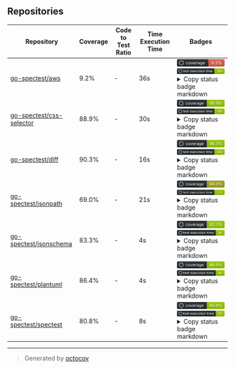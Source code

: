 ## Repositories

| Repository | Coverage | Code to Test Ratio | Time Execution Time | Badges |
| --- | --- | --- | --- | --- |
| [go-spectest/aws](https://github.com/go-spectest/aws) | 9.2% | - | 36s | ![go-spectest/aws](https://github.com/go-spectest/octocovs-central-repo/blob/main//badges/go-spectest/aws/coverage.svg?raw=true) ![go-spectest/aws](https://github.com/go-spectest/octocovs-central-repo/blob/main//badges/go-spectest/aws/time.svg?raw=true) <details><summary>Copy status badge markdown</summary>```![Coverage](https://github.com/go-spectest/octocovs-central-repo/blob/main//badges/go-spectest/aws/coverage.svg?raw=true)```<br>```![Test Execution Time](https://github.com/go-spectest/octocovs-central-repo/blob/main//badges/go-spectest/aws/time.svg?raw=true)```</details> |
| [go-spectest/css-selector](https://github.com/go-spectest/css-selector) | 88.9% | - | 30s | ![go-spectest/css-selector](https://github.com/go-spectest/octocovs-central-repo/blob/main//badges/go-spectest/css-selector/coverage.svg?raw=true) ![go-spectest/css-selector](https://github.com/go-spectest/octocovs-central-repo/blob/main//badges/go-spectest/css-selector/time.svg?raw=true) <details><summary>Copy status badge markdown</summary>```![Coverage](https://github.com/go-spectest/octocovs-central-repo/blob/main//badges/go-spectest/css-selector/coverage.svg?raw=true)```<br>```![Test Execution Time](https://github.com/go-spectest/octocovs-central-repo/blob/main//badges/go-spectest/css-selector/time.svg?raw=true)```</details> |
| [go-spectest/diff](https://github.com/go-spectest/diff) | 90.3% | - | 16s | ![go-spectest/diff](https://github.com/go-spectest/octocovs-central-repo/blob/main//badges/go-spectest/diff/coverage.svg?raw=true) ![go-spectest/diff](https://github.com/go-spectest/octocovs-central-repo/blob/main//badges/go-spectest/diff/time.svg?raw=true) <details><summary>Copy status badge markdown</summary>```![Coverage](https://github.com/go-spectest/octocovs-central-repo/blob/main//badges/go-spectest/diff/coverage.svg?raw=true)```<br>```![Test Execution Time](https://github.com/go-spectest/octocovs-central-repo/blob/main//badges/go-spectest/diff/time.svg?raw=true)```</details> |
| [go-spectest/jsonpath](https://github.com/go-spectest/jsonpath) | 69.0% | - | 21s | ![go-spectest/jsonpath](https://github.com/go-spectest/octocovs-central-repo/blob/main//badges/go-spectest/jsonpath/coverage.svg?raw=true) ![go-spectest/jsonpath](https://github.com/go-spectest/octocovs-central-repo/blob/main//badges/go-spectest/jsonpath/time.svg?raw=true) <details><summary>Copy status badge markdown</summary>```![Coverage](https://github.com/go-spectest/octocovs-central-repo/blob/main//badges/go-spectest/jsonpath/coverage.svg?raw=true)```<br>```![Test Execution Time](https://github.com/go-spectest/octocovs-central-repo/blob/main//badges/go-spectest/jsonpath/time.svg?raw=true)```</details> |
| [go-spectest/jsonschema](https://github.com/go-spectest/jsonschema) | 83.3% | - | 4s | ![go-spectest/jsonschema](https://github.com/go-spectest/octocovs-central-repo/blob/main//badges/go-spectest/jsonschema/coverage.svg?raw=true) ![go-spectest/jsonschema](https://github.com/go-spectest/octocovs-central-repo/blob/main//badges/go-spectest/jsonschema/time.svg?raw=true) <details><summary>Copy status badge markdown</summary>```![Coverage](https://github.com/go-spectest/octocovs-central-repo/blob/main//badges/go-spectest/jsonschema/coverage.svg?raw=true)```<br>```![Test Execution Time](https://github.com/go-spectest/octocovs-central-repo/blob/main//badges/go-spectest/jsonschema/time.svg?raw=true)```</details> |
| [go-spectest/plantuml](https://github.com/go-spectest/plantuml) | 86.4% | - | 4s | ![go-spectest/plantuml](https://github.com/go-spectest/octocovs-central-repo/blob/main//badges/go-spectest/plantuml/coverage.svg?raw=true) ![go-spectest/plantuml](https://github.com/go-spectest/octocovs-central-repo/blob/main//badges/go-spectest/plantuml/time.svg?raw=true) <details><summary>Copy status badge markdown</summary>```![Coverage](https://github.com/go-spectest/octocovs-central-repo/blob/main//badges/go-spectest/plantuml/coverage.svg?raw=true)```<br>```![Test Execution Time](https://github.com/go-spectest/octocovs-central-repo/blob/main//badges/go-spectest/plantuml/time.svg?raw=true)```</details> |
| [go-spectest/spectest](https://github.com/go-spectest/spectest) | 80.8% | - | 8s | ![go-spectest/spectest](https://github.com/go-spectest/octocovs-central-repo/blob/main//badges/go-spectest/spectest/coverage.svg?raw=true) ![go-spectest/spectest](https://github.com/go-spectest/octocovs-central-repo/blob/main//badges/go-spectest/spectest/time.svg?raw=true) <details><summary>Copy status badge markdown</summary>```![Coverage](https://github.com/go-spectest/octocovs-central-repo/blob/main//badges/go-spectest/spectest/coverage.svg?raw=true)```<br>```![Test Execution Time](https://github.com/go-spectest/octocovs-central-repo/blob/main//badges/go-spectest/spectest/time.svg?raw=true)```</details> |

---

> Generated by [octocov](https://github.com/k1LoW/octocov)
